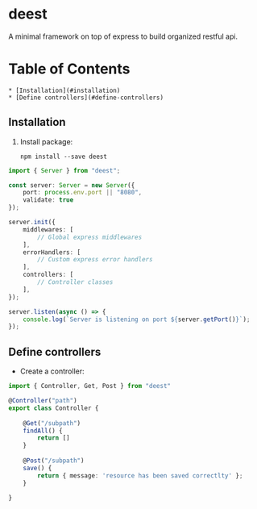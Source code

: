 # deest
A minimal framework on top of express to build organized restful api.

# Table of Contents

    * [Installation](#installation)
    * [Define controllers](#define-controllers)


## Installation
1. Install package:

    `npm install --save deest`

```typescript
import { Server } from "deest";

const server: Server = new Server({
    port: process.env.port || "8080",
    validate: true
});

server.init({
    middlewares: [
        // Global express middlewares
    ],
    errorHandlers: [
        // Custom express error handlers
    ],
    controllers: [
        // Controller classes
    ],
});

server.listen(async () => {
    console.log(`Server is listening on port ${server.getPort()}`);
});
```

## Define controllers

* Create a controller:

```typescript
import { Controller, Get, Post } from "deest"

@Controller("path")
export class Controller {
    
    @Get("/subpath")
    findAll() {
        return []
    }
    
    @Post("/subpath")
    save() {
        return { message: 'resource has been saved correctlty' };
    }
    
}
```